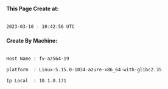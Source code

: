 
   
#### This Page Create at:

```bash

2023-03-10 - 10:42:56 UTC

```

#### Create By Machine:

```bash

Host Name : fv-az564-19

platform  : Linux-5.15.0-1034-azure-x86_64-with-glibc2.35

Ip Local  : 10.1.0.171

```


